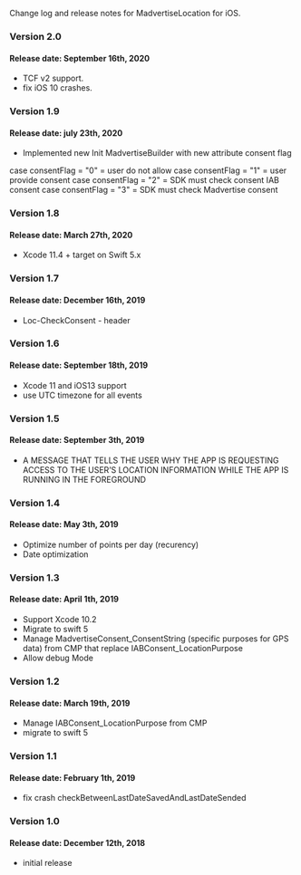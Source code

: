 Change log and release notes for MadvertiseLocation for iOS.

### Version 2.0
#### Release date: September 16th, 2020
* TCF v2 support.
* fix iOS 10 crashes.

### Version 1.9
#### Release date: july 23th, 2020

 - Implemented  new Init MadvertiseBuilder with new attribute consent flag 

case consentFlag = "0" = user do not allow
case consentFlag = "1" = user provide consent
case consentFlag = "2" = SDK must check consent IAB consent
case consentFlag = "3" = SDK must check Madvertise consent



### Version 1.8
#### Release date: March 27th, 2020

 - Xcode 11.4 + target on Swift 5.x



### Version 1.7
#### Release date: December 16th, 2019

 - Loc-CheckConsent - header

### Version 1.6
#### Release date: September 18th, 2019

 - Xcode 11 and iOS13 support
 - use UTC timezone for all events

### Version 1.5
#### Release date: September 3th, 2019

 - A MESSAGE THAT TELLS THE USER WHY THE APP IS REQUESTING ACCESS TO THE USER’S LOCATION INFORMATION WHILE THE APP IS RUNNING IN THE FOREGROUND 

### Version 1.4
#### Release date: May 3th, 2019

 - Optimize number of points per day (recurency)
 - Date optimization

### Version 1.3
#### Release date: April 1th, 2019

 - Support Xcode 10.2
 - Migrate to swift 5
 - Manage MadvertiseConsent_ConsentString (specific purposes for GPS data) from CMP that replace IABConsent_LocationPurpose
 - Allow debug Mode

### Version 1.2
#### Release date: March 19th, 2019

 - Manage IABConsent_LocationPurpose from CMP
 - migrate to swift 5

### Version 1.1
#### Release date: February 1th, 2019

 - fix crash checkBetweenLastDateSavedAndLastDateSended

### Version 1.0
#### Release date: December 12th, 2018

 - initial release